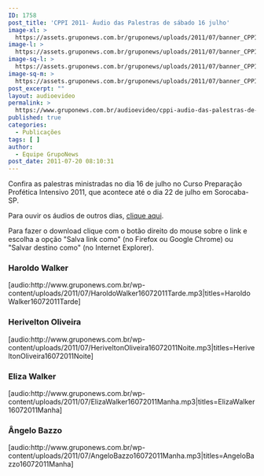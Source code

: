 ```yaml
---
ID: 1758
post_title: 'CPPI 2011- Áudio das Palestras de sábado 16 julho'
image-xl: >
  https://assets.gruponews.com.br/gruponews/uploads/2011/07/banner_CPPI_audios-16.jpg
image-l: >
  https://assets.gruponews.com.br/gruponews/uploads/2011/07/banner_CPPI_audios-16.jpg
image-sq-l: >
  https://assets.gruponews.com.br/gruponews/uploads/2011/07/banner_CPPI_audios-16.jpg
image-sq-m: >
  https://assets.gruponews.com.br/gruponews/uploads/2011/07/banner_CPPI_audios-16-720x307.jpg
post_excerpt: ""
layout: audioevideo
permalink: >
  https://www.gruponews.com.br/audioevideo/cppi-audio-das-palestras-de-sabado-16-jul
published: true
categories:
  - Publicações
tags: [ ]
author:
  - Equipe GrupoNews
post_date: 2011-07-20 08:10:31
---
```

Confira as palestras ministradas no dia 16 de julho no Curso Preparação Profética Intensivo 2011, que acontece até o dia 22 de julho em Sorocaba-SP.

Para ouvir os áudios de outros dias, <a href="http://www.gruponews.com.br/assuntos/publicacoes/audio/cppi2011">clique aqui</a>.

Para fazer o download clique com o botão direito do mouse sobre o link e escolha a opção "Salva link como" (no Firefox ou Google Chrome) ou "Salvar destino como" (no Internet Explorer).
<h3>Haroldo Walker</h3>
[audio:http://www.gruponews.com.br/wp-content/uploads/2011/07/HaroldoWalker16072011Tarde.mp3|titles=HaroldoWalker16072011Tarde]
<h3>Herivelton Oliveira</h3>
[audio:http://www.gruponews.com.br/wp-content/uploads/2011/07/HeriveltonOliveira16072011Noite.mp3|titles=HeriveltonOliveira16072011Noite]
<h3>Eliza Walker</h3>
[audio:http://www.gruponews.com.br/wp-content/uploads/2011/07/ElizaWalker16072011Manha.mp3|titles=ElizaWalker16072011Manha]
<h3>Ângelo Bazzo</h3>
[audio:http://www.gruponews.com.br/wp-content/uploads/2011/07/AngeloBazzo16072011Manha.mp3|titles=AngeloBazzo16072011Manha]

&nbsp;